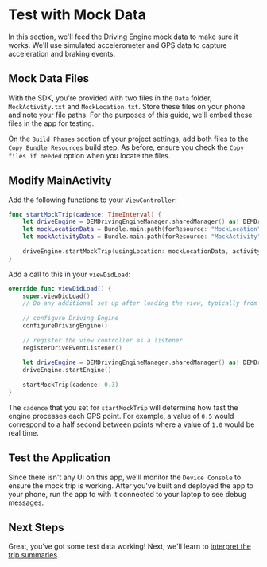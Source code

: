 # Test with Mock Data
In this section, we'll feed the Driving Engine mock data to make sure it works. We'll use simulated accelerometer and GPS data to capture acceleration and braking events.

## Mock Data Files
With the SDK, you're provided with two files in the `Data` folder, `MockActivity.txt` and `MockLocation.txt`. Store these files on your phone and note your file paths. For the purposes of this guide, we'll embed these files in the app for testing.

On the `Build Phases` section of your project settings, add both files to the `Copy Bundle Resources` build step. As before, ensure you check the `Copy files if needed` option when you locate the files.

## Modify MainActivity
Add the following functions to your `ViewController`:

```swift
func startMockTrip(cadence: TimeInterval) {
    let driveEngine = DEMDrivingEngineManager.sharedManager() as! DEMDrivingEngineManager
    let mockLocationData = Bundle.main.path(forResource: "MockLocation", ofType: "txt")
    let mockActivityData = Bundle.main.path(forResource: "MockActivity", ofType: "txt")
    
    driveEngine.startMockTrip(usingLocation: mockLocationData, activity: mockActivityData, fastMock: true, cadence: cadence)
}
```

Add a call to this in your `viewDidLoad`:

```swift
override func viewDidLoad() {
    super.viewDidLoad()
    // Do any additional set up after loading the view, typically from a nib.
    
    // configure Driving Engine
    configureDrivingEngine()
    
    // register the view controller as a listener
    registerDriveEventListener()
    
    let driveEngine = DEMDrivingEngineManager.sharedManager() as! DEMDrivingEngineManager
    driveEngine.startEngine()
    
    startMockTrip(cadence: 0.3)
}
```

The `cadence` that you set for `startMockTrip` will determine how fast the engine processes each GPS point. For example, a value of `0.5` would correspond to a half second between points where a value of `1.0` would be real time.

## Test the Application
Since there isn't any UI on this app, we'll monitor the `Device Console` to ensure the mock trip is working. After you've built and deployed the app to your phone, run the app to with it connected to your laptop to see debug messages.

## Next Steps
Great, you've got some test data working! Next, we'll learn to [interpret the trip summaries](../../reference/interpret-trip-summary.md).
